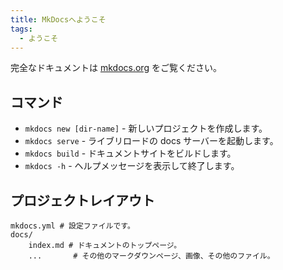 ```yaml
---
title: MkDocsへようこそ
tags:
  - ようこそ
---
```


完全なドキュメントは [mkdocs.org](https://www.mkdocs.org) をご覧ください。

## コマンド

* `mkdocs new [dir-name]` - 新しいプロジェクトを作成します。
* `mkdocs serve` - ライブリロードの docs サーバーを起動します。
* `mkdocs build` - ドキュメントサイトをビルドします。
* `mkdocs -h` - ヘルプメッセージを表示して終了します。

## プロジェクトレイアウト

    mkdocs.yml # 設定ファイルです。
    docs/
        index.md # ドキュメントのトップページ。
        ...       # その他のマークダウンページ、画像、その他のファイル。
